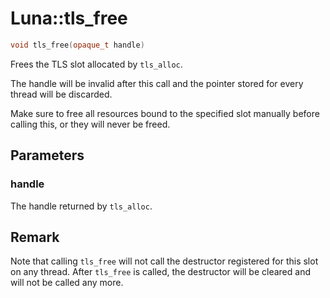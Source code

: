 # Luna::tls_free

```c++
void tls_free(opaque_t handle)
```

Frees the TLS slot allocated by `tls_alloc`. 

The handle will be invalid after this call and the pointer stored for every thread will be discarded.

Make sure to free all resources bound to the specified slot manually before calling this, or they will never be freed. 

## Parameters
### handle
The handle returned by `tls_alloc`. 

## Remark
Note that calling `tls_free` will not call the destructor registered for this slot on any thread. After `tls_free` is called, the destructor will be cleared and will not be called any more. 


